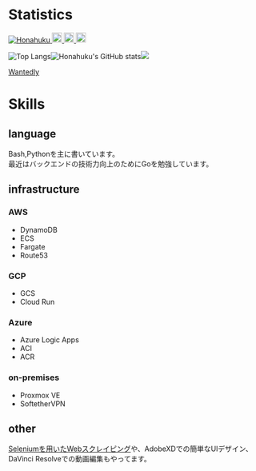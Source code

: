 # Statistics
<a href="https://github.com/Honahuku/">
    <img src="https://komarev.com/ghpvc/?username=Honahuku" alt="Honahuku" />
  </a>
  <a href="http://twitter.com/yosuke_yamakawa">
    <img height="20" src="https://img.shields.io/twitter/follow/yosuke_yamakawa?label=Twitter&logo=twitter&style=flat" />
  </a>
  <a href="http://qiita.com/honahuku">
    <img height="20" src="https://qiita-badge.apiapi.app/s/honahuku/posts.svg" />
  </a>
  <a href="http://qiita.com/honahuku">
    <img height="20" src="https://qiita-badge.apiapi.app/s/honahuku/contributions.svg" />
  </a>
  

![Top Langs](https://github-readme-stats.vercel.app/api/top-langs/?username=Honahuku&count_private=true&exclude_repo=honahuku-blog-and-portfolio)![Honahuku's GitHub stats](https://github-readme-stats.vercel.app/api?username=Honahuku&show=issues&show_icons=true&count_private=true)![](https://github-profile-summary-cards.vercel.app/api/cards/profile-details?username=Honahuku&theme=solarized)

[Wantedly](https://www.wantedly.com/id/yosuke_yamakawa)

# Skills
## language
Bash,Pythonを主に書いています。<br>
最近はバックエンドの技術力向上のためにGoを勉強しています。<br>

## infrastructure
### AWS
- DynamoDB
- ECS
- Fargate
- Route53

### GCP
- GCS
- Cloud Run

### Azure
- Azure Logic Apps
- ACI
- ACR

### on-premises
- Proxmox VE
- SoftetherVPN

## other
[Seleniumを用いたWebスクレイピング](https://github.com/Honahuku/Selenium-Automation)や、AdobeXDでの簡単なUIデザイン、DaVinci Resolveでの動画編集もやってます。<br>
